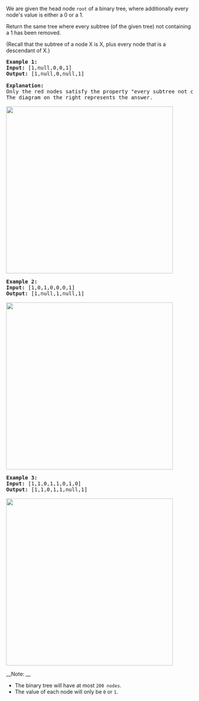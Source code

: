 We are given the head node `` root ``&nbsp;of a binary tree, where additionally every node's value is either a 0 or a 1.

Return the same tree where every subtree (of the given tree) not containing a 1 has been removed.

(Recall that the subtree of a node X is X, plus every node that is a descendant of X.)

<pre>
<strong>Example 1:</strong>
<strong>Input:</strong> [1,null,0,0,1]
<strong>Output: </strong>[1,null,0,null,1]
 
<strong>Explanation:</strong> 
Only the red nodes satisfy the property "every subtree not containing a 1".
The diagram on the right represents the answer.

<img alt="" src="https://s3-lc-upload.s3.amazonaws.com/uploads/2018/04/06/1028_2.png" style="width:450px"/>
</pre>

<pre>
<strong>Example 2:</strong>
<strong>Input:</strong> [1,0,1,0,0,0,1]
<strong>Output: </strong>[1,null,1,null,1]

<img alt="" src="https://s3-lc-upload.s3.amazonaws.com/uploads/2018/04/06/1028_1.png" style="width:450px"/>
</pre>

<pre>
<strong>Example 3:</strong>
<strong>Input:</strong> [1,1,0,1,1,0,1,0]
<strong>Output: </strong>[1,1,0,1,1,null,1]

<img alt="" src="https://s3-lc-upload.s3.amazonaws.com/uploads/2018/04/05/1028.png" style="width:450px"/>
</pre>

__Note: __

*   The binary tree&nbsp;will&nbsp;have&nbsp;at&nbsp;most `` 200 nodes ``.
*   The value of each node will only be `` 0 `` or `` 1 ``.